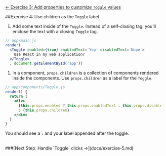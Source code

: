 [&larr; Exercise 3: Add properties to customize `Toggle` values](docs/exercise-3.md)

##Exercise 4: Use children as the `Toggle` label
1. Add some text inside of the `Toggle`. Instead of a self-closing tag, you'll enclose the text with a closing `Toggle` tag.
  ```jsx
  // app/main.js
  render(
    <Toggle enabled={true} enabledText='Yep' disabledText='Nope'>
      Use React in my web application?
    </Toggle>
    , document.getElementById('app'))
  ```

1. In a component, `props.children` is a collection of components rendered inside the components. Use `props.children` as
a label for the `Toggle`.
  ```jsx
  // app/components/Toggle.js
  render() {
    return (
      <div>
        {this.props.enabled ? this.props.enabledText : this.props.disabledText}
        : {this.props.children}
      </div>
    )
  }
  ```
  You should see a `:` and your label appended after the toggle.


<br>
###[Next Step: Handle `Toggle` clicks &rarr;](docs/exercise-5.md)
